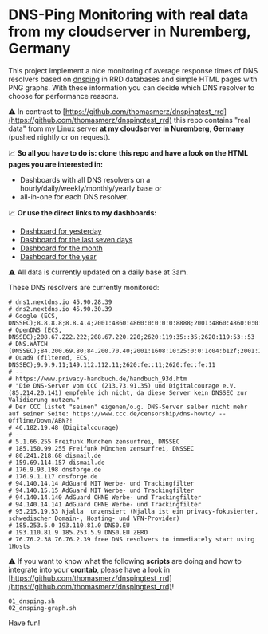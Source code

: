 # DNS-Ping Monitoring with real data from my cloudserver in Nuremberg, Germany
This project implement a nice monitoring of average response times of DNS resolvers based on [dnsping](https://dnsdiag.org/) in RRD databases and simple HTML pages with PNG graphs. With these information you can decide which DNS resolver to choose for performance reasons.  

⚠️  In contrast to [https://github.com/thomasmerz/dnspingtest_rrd](https://github.com/thomasmerz/dnspingtest_rrd) this repo contains "real data" from my Linux server **at my cloudserver in Nuremberg, Germany** (pushed nightly or on request).  

📈 **So all you have to do is: clone this repo and have a look on the HTML pages you are interested in:**  
- Dashboards with all DNS resolvers on a hourly/daily/weekly/monthly/yearly base or  
- all-in-one for each DNS resolver.  

📈 **Or use the direct links to my dashboards:**  
- [Dashboard for yesterday](https://thomasmerz.github.io/dnspingtest_rrd_nbg/dashboard_day.html)
- [Dashboard for the last seven days](https://thomasmerz.github.io/dnspingtest_rrd_nbg/dashboard_week.html)
- [Dashboard for the month](https://thomasmerz.github.io/dnspingtest_rrd_nbg/dashboard_month.html)
- [Dashboard for the year](https://thomasmerz.github.io/dnspingtest_rrd_nbg/dashboard_year.html)

⚠️  All data is currently updated on a daily base at 3am.

These DNS resolvers are currently monitored:
```
# dns1.nextdns.io 45.90.28.39
# dns2.nextdns.io 45.90.30.39
# Google (ECS, DNSSEC);8.8.8.8;8.8.4.4;2001:4860:4860:0:0:0:0:8888;2001:4860:4860:0:0:0:0:8844
# OpenDNS (ECS, DNSSEC);208.67.222.222;208.67.220.220;2620:119:35::35;2620:119:53::53
# DNS.WATCH (DNSSEC);84.200.69.80;84.200.70.40;2001:1608:10:25:0:0:1c04:b12f;2001:1608:10:25:0:0:9249:d69b
# Quad9 (filtered, ECS, DNSSEC);9.9.9.11;149.112.112.11;2620:fe::11;2620:fe::fe:11
# --
# https://www.privacy-handbuch.de/handbuch_93d.htm
# "Die DNS-Server vom CCC (213.73.91.35) und Digitalcourage e.V. (85.214.20.141) empfehle ich nicht, da diese Server kein DNSSEC zur Validierung nutzen."
# Der CCC listet "seinen" eigenen/o.g. DNS-Server selber nicht mehr auf seiner Seite: https://www.ccc.de/censorship/dns-howto/ -- Offline/Down/ABN?!
# 46.182.19.48 (Digitalcourage)
# --
# 5.1.66.255 Freifunk München zensurfrei, DNSSEC
# 185.150.99.255 Freifunk München zensurfrei, DNSSEC
# 80.241.218.68 dismail.de
# 159.69.114.157 dismail.de
# 176.9.93.198 dnsforge.de
# 176.9.1.117 dnsforge.de
# 94.140.14.14 AdGuard MIT Werbe- und Trackingfilter
# 94.140.15.15 AdGuard MIT Werbe- und Trackingfilter
# 94.140.14.140 AdGuard OHNE Werbe- und Trackingfilter
# 94.140.14.141 AdGuard OHNE Werbe- und Trackingfilter
# 95.215.19.53 Njalla  unzensiert (Njalla ist ein privacy-fokusierter, schwedischer Domain-, Hosting- und VPN-Provider)
# 185.253.5.0 193.110.81.0 DNS0.EU
# 193.110.81.9 185.253.5.9 DNS0.EU ZERO
# 76.76.2.38 76.76.2.39 free DNS resolvers to immediately start using 1Hosts
```

⚠️  If you want to know what the following **scripts** are doing and how to integrate into your **crontab**, please have a look in [https://github.com/thomasmerz/dnspingtest_rrd](https://github.com/thomasmerz/dnspingtest_rrd)!

```
01_dnsping.sh
02_dnsping-graph.sh
```

Have fun!

